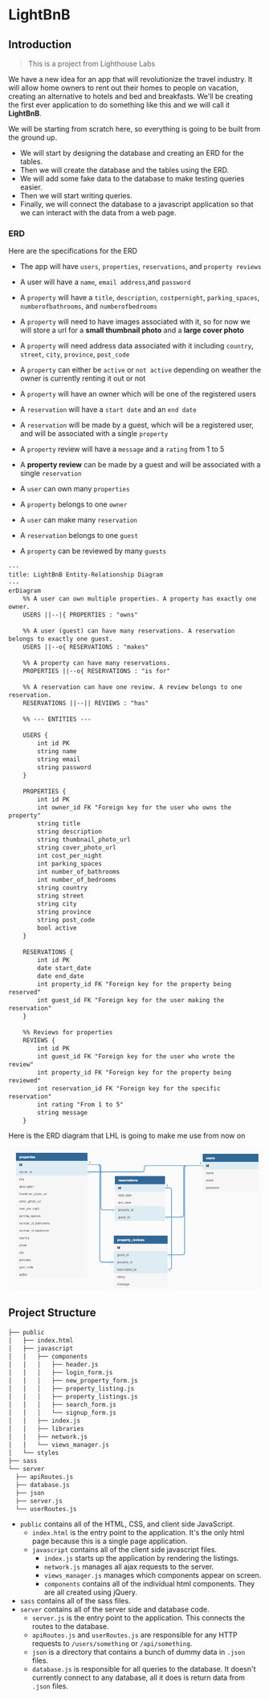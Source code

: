 # LightBnB

## Introduction

> This is a project from Lighthouse Labs

We have a new idea for an app that will revolutionize the travel industry. It will allow home owners to rent out their homes to people on vacation, creating an alternative to hotels and bed and breakfasts. We'll be creating the first ever application to do something like this and we will call it **LightBnB**.

We will be starting from scratch here, so everything is going to be built from the ground up.

- We will start by designing the database and creating an ERD for the tables.
- Then we will create the database and the tables using the ERD.
- We will add some fake data to the database to make testing queries easier.
- Then we will start writing queries.
- Finally, we will connect the database to a javascript application so that we can interact with the data from a web page.

### ERD

Here are the specifications for the ERD

- The app will have `users`, `properties`, `reservations`, and `property reviews`

- A user will have a `name`, `email address`,and `password`

- A `property` will have a `title`, `description`, `costpernight`, `parking_spaces`, `numberofbathrooms`, and `numberofbedrooms`

- A `property` will need to have images associated with it, so for now we will store a url for a **small thumbnail photo** and a **large cover photo**

- A `property` will need address data associated with it including `country`, `street`, `city`, `province`, `post_code`

- A `property` can either be `active` or `not active` depending on weather the owner is currently renting it out or not

- A `property` will have an owner which will be one of the registered users

- A `reservation` will have a `start date` and an `end date`

- A `reservation` will be made by a guest, which will be a registered user, and will be associated with a single `property`

- A `property` review will have a `message` and a `rating` from 1 to 5

- A **property review** can be made by a guest and will be associated with a single `reservation`

- A `user` can own many `properties`

- A `property` belongs to one `owner`

- A `user` can make many `reservation`

- A `reservation` belongs to one `guest`

- A `property` can be reviewed by many `guests`

```mermaid
---
title: LightBnB Entity-Relationship Diagram
---
erDiagram
    %% A user can own multiple properties. A property has exactly one owner.
    USERS ||--|{ PROPERTIES : "owns"

    %% A user (guest) can have many reservations. A reservation belongs to exactly one guest.
    USERS ||--o{ RESERVATIONS : "makes"

    %% A property can have many reservations.
    PROPERTIES ||--o{ RESERVATIONS : "is for"

    %% A reservation can have one review. A review belongs to one reservation.
    RESERVATIONS ||--|| REVIEWS : "has"

    %% --- ENTITIES ---

    USERS {
        int id PK
        string name
        string email
        string password
    }

    PROPERTIES {
        int id PK
        int owner_id FK "Foreign key for the user who owns the property"
        string title
        string description
        string thumbnail_photo_url
        string cover_photo_url
        int cost_per_night
        int parking_spaces
        int number_of_bathrooms
        int number_of_bedrooms
        string country
        string street
        string city
        string province
        string post_code
        bool active
    }

    RESERVATIONS {
        int id PK
        date start_date
        date end_date
        int property_id FK "Foreign key for the property being reserved"
        int guest_id FK "Foreign key for the user making the reservation"
    }

    %% Reviews for properties
    REVIEWS {
        int id PK
        int guest_id FK "Foreign key for the user who wrote the review"
        int property_id FK "Foreign key for the property being reviewed"
        int reservation_id FK "Foreign key for the specific reservation"
        int rating "From 1 to 5"
        string message
    }
```

Here is the ERD diagram that LHL is going to make me use from now on

![alt text](erd.png)


## Project Structure

```
├── public
│   ├── index.html
│   ├── javascript
│   │   ├── components 
│   │   │   ├── header.js
│   │   │   ├── login_form.js
│   │   │   ├── new_property_form.js
│   │   │   ├── property_listing.js
│   │   │   ├── property_listings.js
│   │   │   ├── search_form.js
│   │   │   └── signup_form.js
│   │   ├── index.js
│   │   ├── libraries
│   │   ├── network.js
│   │   └── views_manager.js
│   └── styles
├── sass
└── server
  ├── apiRoutes.js
  ├── database.js
  ├── json
  ├── server.js
  └── userRoutes.js
```

* `public` contains all of the HTML, CSS, and client side JavaScript. 
  * `index.html` is the entry point to the application. It's the only html page because this is a single page application.
  * `javascript` contains all of the client side javascript files.
    * `index.js` starts up the application by rendering the listings.
    * `network.js` manages all ajax requests to the server.
    * `views_manager.js` manages which components appear on screen.
    * `components` contains all of the individual html components. They are all created using jQuery.
* `sass` contains all of the sass files. 
* `server` contains all of the server side and database code.
  * `server.js` is the entry point to the application. This connects the routes to the database.
  * `apiRoutes.js` and `userRoutes.js` are responsible for any HTTP requests to `/users/something` or `/api/something`. 
  * `json` is a directory that contains a bunch of dummy data in `.json` files.
  * `database.js` is responsible for all queries to the database. It doesn't currently connect to any database, all it does is return data from `.json` files.
